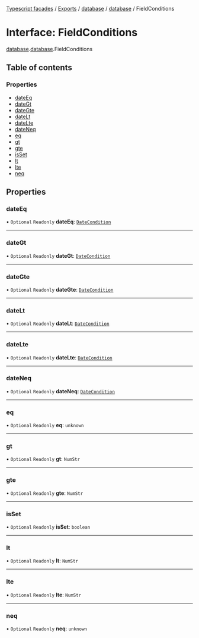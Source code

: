 [Typescript facades](../index.md) / [Exports](../modules.md) / [database](../modules/database.md) / [database](../modules/database.database.md) / FieldConditions

# Interface: FieldConditions

[database](../modules/database.md).[database](../modules/database.database.md).FieldConditions

## Table of contents

### Properties

- [dateEq](database.database.FieldConditions.md#dateeq)
- [dateGt](database.database.FieldConditions.md#dategt)
- [dateGte](database.database.FieldConditions.md#dategte)
- [dateLt](database.database.FieldConditions.md#datelt)
- [dateLte](database.database.FieldConditions.md#datelte)
- [dateNeq](database.database.FieldConditions.md#dateneq)
- [eq](database.database.FieldConditions.md#eq)
- [gt](database.database.FieldConditions.md#gt)
- [gte](database.database.FieldConditions.md#gte)
- [isSet](database.database.FieldConditions.md#isset)
- [lt](database.database.FieldConditions.md#lt)
- [lte](database.database.FieldConditions.md#lte)
- [neq](database.database.FieldConditions.md#neq)

## Properties

### dateEq

• `Optional` `Readonly` **dateEq**: [`DateCondition`](../modules/database.database.md#datecondition)

___

### dateGt

• `Optional` `Readonly` **dateGt**: [`DateCondition`](../modules/database.database.md#datecondition)

___

### dateGte

• `Optional` `Readonly` **dateGte**: [`DateCondition`](../modules/database.database.md#datecondition)

___

### dateLt

• `Optional` `Readonly` **dateLt**: [`DateCondition`](../modules/database.database.md#datecondition)

___

### dateLte

• `Optional` `Readonly` **dateLte**: [`DateCondition`](../modules/database.database.md#datecondition)

___

### dateNeq

• `Optional` `Readonly` **dateNeq**: [`DateCondition`](../modules/database.database.md#datecondition)

___

### eq

• `Optional` `Readonly` **eq**: `unknown`

___

### gt

• `Optional` `Readonly` **gt**: `NumStr`

___

### gte

• `Optional` `Readonly` **gte**: `NumStr`

___

### isSet

• `Optional` `Readonly` **isSet**: `boolean`

___

### lt

• `Optional` `Readonly` **lt**: `NumStr`

___

### lte

• `Optional` `Readonly` **lte**: `NumStr`

___

### neq

• `Optional` `Readonly` **neq**: `unknown`
